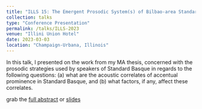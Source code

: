 ```yaml
---
title: "ILLS 15: The Emergent Prosodic System(s) of Bilbao-area Standard Basque"
collection: talks
type: "Conference Presentation"
permalink: /talks/ILLS-2023
venue: "Illini Union Hotel"
date: 2023-03-03
location: "Champaign-Urbana, Illinois"
---
```


In this talk, I presented on the work from my MA thesis, concerned with the prosodic strategies used by speakers of Standard Basque in regards to the following questions: (a) what are the acoustic correlates of accentual prominence in Standard Basque, and (b) what factors, if any, affect these correlates.

grab the [full abstract](https://pharyngeals.github.io/files/2023_ILLSabstract.pdf) or [slides](https://pharyngeals.github.io/files/ILLS_15.pdf)